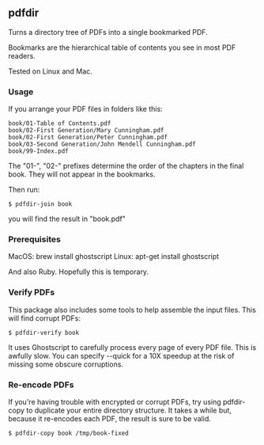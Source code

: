 ## pdfdir

Turns a directory tree of PDFs into a single bookmarked PDF.

Bookmarks are the hierarchical table of contents you see in
most PDF readers.

Tested on Linux and Mac.


### Usage

If you arrange your PDF files in folders like this:

    book/01-Table of Contents.pdf
    book/02-First Generation/Mary Cunningham.pdf
    book/02-First Generation/Peter Cunningham.pdf
    book/03-Second Generation/John Mendell Cunningham.pdf
    book/99-Index.pdf

The "01-", "02-" prefixes determine the order of the chapters in the
final book.  They will not appear in the bookmarks.

Then run:

    $ pdfdir-join book

you will find the result in "book.pdf"


### Prerequisites

MacOS: brew install ghostscript
Linux: apt-get install ghostscript

And also Ruby.  Hopefully this is temporary.


### Verify PDFs

This package also includes some tools to help assemble the input files.
This will find corrupt PDFs:

    $ pdfdir-verify book

It uses Ghostscript to carefully process every page of every PDF file.
This is awfully slow.  You can specify --quick for a 10X speedup
at the risk of missing some obscure corruptions.


### Re-encode PDFs

If you're having trouble with encrypted or corrupt PDFs, try using
pdfdir-copy to duplicate your entire directory structure.  It takes
a while but, because it re-encodes each PDF, the result is sure to
be valid.

    $ pdfdir-copy book /tmp/book-fixed

